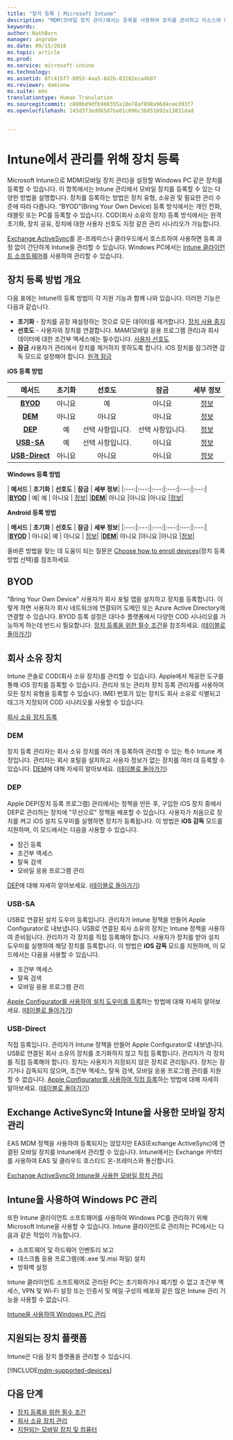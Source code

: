 ```yaml
---
title: "장치 등록 | Microsoft Intune"
description: "MDM(모바일 장치 관리)에서는 등록을 사용하여 장치를 관리하고 리소스에 대한 액세스를 허용합니다."
keywords: 
author: NathBarn
manager: angrobe
ms.date: 09/15/2016
ms.topic: article
ms.prod: 
ms.service: microsoft-intune
ms.technology: 
ms.assetid: 8fc415f7-0053-4aa5-8d2b-03202eca4b87
ms.reviewer: damionw
ms.suite: ems
translationtype: Human Translation
ms.sourcegitcommit: c880bd9dfb998355a18e78af898a96d4cee393f7
ms.openlocfilehash: 145d373edd65d7ba01c696c3b851692a13831dad


---
```


# Intune에서 관리를 위해 장치 등록
Microsoft Intune으로 MDM(모바일 장치 관리)을 설정할 Windows PC 같은 장치를 등록할 수 있습니다. 이 항목에서는 Intune 관리에서 모바일 장치를 등록할 수 있는 다양한 방법을 설명합니다. 장치를 등록하는 방법은 장치 유형, 소유권 및 필요한 관리 수준에 따라 다릅니다. “BYOD”(Bring Your Own Device) 등록 방식에서는 개인 전화, 태블릿 또는 PC를 등록할 수 있습니다. COD(회사 소유의 장치) 등록 방식에서는 원격 초기화, 장치 공유, 장치에 대한 사용자 선호도 지정 같은 관리 시나리오가 가능합니다.

[Exchange ActiveSync](#mobile-device-management-with-exchange-activesync-and-intune)를 온-프레미스나 클라우드에서 호스트하여 사용하면 등록 과정 없이 간단하게 Intune을 관리할 수 있습니다. Windows PC에서는 [Intune 클라이언트 소프트웨어](#manage-windows-pcs-with-intune)를 사용하여 관리할 수 있습니다.

## 장치 등록 방법 개요

다음 표에는 Intune의 등록 방법이 각 지원 기능과 함께 나와 있습니다. 이러한 기능은 다음과 같습니다.
- **초기화** - 장치를 공장 재설정하는 것으로 모든 데이터를 제거합니다. [장치 사용 중지](retire-devices-from-microsoft-intune-management.md)
- **선호도** - 사용자와 장치를 연결합니다. MAM(모바일 응용 프로그램 관리)과 회사 데이터에 대한 조건부 액세스에는 필수입니다. [사용자 선호도](enroll-corporate-owned-ios-devices-in-microsoft-intune.md#using-company-portal-on-dep-or-apple-configurator-enrolled-devices)
- **잠금** 사용자가 관리에서 장치를 제거하지 못하도록 합니다. iOS 장치를 잠그려면 감독 모드로 설정해야 합니다. [원격 잠금](retire-devices-from-microsoft-intune-management.md#block-access-a-device)

**iOS 등록 방법**

| **메서드** |  **초기화** |  **선호도**    |   **잠금** | **세부 정보** |
|:---:|:---:|:---:|:---:|:---:|
|**[BYOD](#byod)** | 아니요|    예 |   아니요 | [정보](prerequisites-for-enrollment.md#set-up-device-management)|
|**[DEM](#dem)**|   아니요 |아니요 |아니요  | [정보](enroll-corporate-owned-devices-with-the-device-enrollment-manager-in-microsoft-intune.md)|
|**[DEP](#dep)**|   예 |   선택 사항입니다. |  선택 사항입니다.|[정보](ios-device-enrollment-program-in-microsoft-intune.md)|
|**[USB-SA](#usb-sa)**| 예 |   선택 사항입니다. |  아니요| [정보](ios-setup-assistant-enrollment-in-microsoft-intune.md)|
|**[USB-Direct](#usb-direct)**| 아니요 |    아니요  | 아니요|[정보](ios-direct-enrollment-in-microsoft-intune.md)|

**Windows 등록 방법**

| **메서드** |  **초기화** |  **선호도**    |   **잠금** | **세부 정보**|
|:---:|:---:|:---:|:---:|:---:|:---:|
|**[BYOD](#byod)** | 예|   예 |   아니요 | [정보](prerequisites-for-enrollment.md#set-up-device-management)|
|**[DEM](#dem)**|   아니요 |아니요 |아니요  |[정보](enroll-corporate-owned-devices-with-the-device-enrollment-manager-in-microsoft-intune.md)|

**Android 등록 방법**

| **메서드** |  **초기화** |  **선호도**    |   **잠금** | **세부 정보**|
|:---:|:---:|:---:|:---:|:---:|:---:|
|**[BYOD](#byod)** | 아니요|    예 |   아니요 | [정보](prerequisites-for-enrollment.md#set-up-device-management)|
|**[DEM](#dem)**|   아니요 |아니요 |아니요  |[정보](enroll-corporate-owned-devices-with-the-device-enrollment-manager-in-microsoft-intune.md)|

올바른 방법을 찾는 데 도움이 되는 질문은 [Choose how to enroll devices](/intune/get-started/choose-how-to-enroll-devices1)(장치 등록 방법 선택)를 참조하세요.

## BYOD
"Bring Your Own Device" 사용자가 회사 포털 앱을 설치하고 장치를 등록합니다. 이렇게 하면 사용자가 회사 네트워크에 연결되어 도메인 또는 Azure Active Directory에 연결할 수 있습니다. BYOD 등록 설정은 대다수 플랫폼에서 다양한 COD 시나리오를 가능하게 하는데 반드시 필요합니다. [장치 등록을 위한 필수 조건](prerequisites-for-enrollment.md)을 참조하세요. ([테이블로 돌아가기](#overview-of-device-enrollment-methods))

## 회사 소유 장치
Intune 콘솔로 COD(회사 소유 장치)를 관리할 수 있습니다. Apple에서 제공한 도구를 통해 iOS 장치를 등록할 수 있습니다. 관리자 또는 관리자 장치 등록 관리자를 사용하여 모든 장치 유형을 등록할 수 있습니다. IMEI 번호가 있는 장치도 회사 소유로 식별되고 태그가 지정되어 COD 시나리오를 사용할 수 있습니다.

[회사 소유 장치 등록](manage-corporate-owned-devices.md)

### DEM
장치 등록 관리자는 회사 소유 장치를 여러 개 등록하여 관리할 수 있는 특수 Intune 계정입니다. 관리자는 회사 포털을 설치하고 사용자 정보가 없는 장치를 여러 대 등록할 수 있습니다. [DEM](enroll-corporate-owned-devices-with-the-device-enrollment-manager-in-microsoft-intune.md)에 대해 자세히 알아보세요. ([테이블로 돌아가기](#overview-of-device-enrollment-methods))

### DEP
Apple DEP(장치 등록 프로그램) 관리에서는 정책을 만든 후, 구입한 iOS 장치 중에서 DEP로 관리하는 장치에 "무선으로" 정책을 배포할 수 있습니다. 사용자가 처음으로 장치를 켜고 iOS 설치 도우미를 실행하면 장치가 등록됩니다. 이 방법은 **iOS 감독** 모드를 지원하며, 이 모드에서는 다음을 사용할 수 있습니다.
  - 잠긴 등록
  - 조건부 액세스
  - 탈옥 검색
  - 모바일 응용 프로그램 관리

[DEP](ios-device-enrollment-program-in-microsoft-intune.md)에 대해 자세히 알아보세요. ([테이블로 돌아가기](#overview-of-device-enrollment-methods))

### USB-SA
USB로 연결된 설치 도우미 등록입니다. 관리자가 Intune 정책을 만들어 Apple Configurator로 내보냅니다. USB로 연결된 회사 소유의 장치는 Intune 정책을 사용하여 준비됩니다. 관리자가 각 장치를 직접 등록해야 합니다. 사용자가 장치를 받아 설치 도우미를 실행하여 해당 장치를 등록합니다. 이 방법은 **iOS 감독** 모드를 지원하며, 이 모드에서는 다음을 사용할 수 있습니다.
  - 조건부 액세스
  - 탈옥 검색
  - 모바일 응용 프로그램 관리

[Apple Configurator를 사용하여 설치 도우미를 등록](ios-setup-assistant-enrollment-in-microsoft-intune.md)하는 방법에 대해 자세히 알아보세요. ([테이블로 돌아가기](#overview-of-device-enrollment-methods))

### USB-Direct
직접 등록입니다. 관리자가 Intune 정책을 만들어 Apple Configurator로 내보냅니다. USB로 연결된 회사 소유의 장치를 초기화하지 않고 직접 등록합니다. 관리자가 각 장치를 직접 등록해야 합니다. 장치는 사용자가 지정되지 않은 장치로 관리됩니다. 장치는 잠기거나 감독되지 않으며, 조건부 액세스, 탈옥 검색, 모바일 응용 프로그램 관리를 지원할 수 없습니다. [Apple Configurator를 사용하여 직접 등록](ios-direct-enrollment-in-microsoft-intune.md)하는 방법에 대해 자세히 알아보세요. ([테이블로 돌아가기](#overview-of-device-enrollment-methods))

## Exchange ActiveSync와 Intune을 사용한 모바일 장치 관리
EAS MDM 정책을 사용하여 등록되지는 않았지만 EAS(Exchange ActiveSync)에 연결된 모바일 장치를 Intune에서 관리할 수 있습니다. Intune에서는 Exchange 커넥터를 사용하여 EAS 및 클라우드 호스티드 온-프레미스와 통신합니다.

[Exchange ActiveSync와 Intune을 사용한 모바일 장치 관리](mobile-device-management-with-exchange-activesync-and-microsoft-intune.md)


## Intune을 사용하여 Windows PC 관리  
또한 Intune 클라이언트 소프트웨어를 사용하여 Windows PC를 관리하기 위해 Microsoft Intune을 사용할 수 있습니다. Intune 클라이언트로 관리하는 PC에서는 다음과 같은 작업이 가능합니다.

 - 소프트웨어 및 하드웨어 인벤토리 보고
 - 데스크톱 응용 프로그램(예:.exe 및.msi 파일) 설치
 - 방화벽 설정

Intune 클라이언트 소프트웨어로 관리된 PC는 초기화하거나 폐기할 수 없고 조건부 액세스, VPN 및 Wi-Fi 설정 또는 인증서 및 메일 구성의 배포와 같은 많은 Intune 관리 기능을 사용할 수 없습니다.

[Intune을 사용하여 Windows PC 관리](manage-windows-pcs-with-microsoft-intune.md)

##  지원되는 장치 플랫폼

Intune은 다음 장치 플랫폼을 관리할 수 있습니다.

[!INCLUDE[mdm-supported-devices](../includes/mdm-supported-devices.md)]

## 다음 단계
- [장치 등록을 위한 필수 조건](prerequisites-for-enrollment.md)
- [회사 소유 장치 관리](manage-corporate-owned-devices.md)
- [지원되는 모바일 장치 및 컴퓨터](../get-started/supported-mobile-devices-and-computers.md)



<!--HONumber=Sep16_HO4-->


